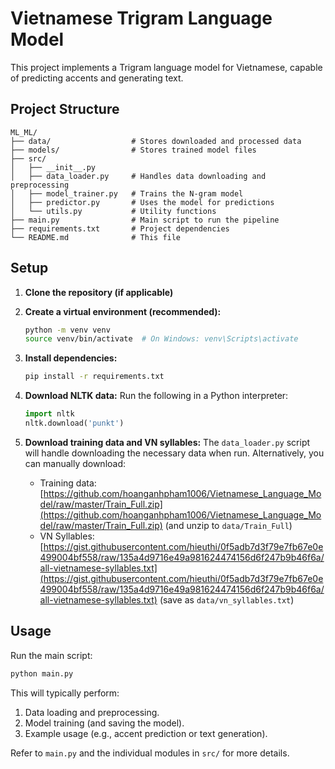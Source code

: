 # Vietnamese Trigram Language Model

This project implements a Trigram language model for Vietnamese, capable of predicting accents and generating text.

## Project Structure

```
ML_ML/
├── data/                  # Stores downloaded and processed data
├── models/                # Stores trained model files
├── src/
│   ├── __init__.py
│   ├── data_loader.py     # Handles data downloading and preprocessing
│   ├── model_trainer.py   # Trains the N-gram model
│   ├── predictor.py       # Uses the model for predictions
│   └── utils.py           # Utility functions
├── main.py                # Main script to run the pipeline
├── requirements.txt       # Project dependencies
└── README.md              # This file
```

## Setup

1.  **Clone the repository (if applicable)**

2.  **Create a virtual environment (recommended):**
    ```bash
    python -m venv venv
    source venv/bin/activate  # On Windows: venv\Scripts\activate
    ```

3.  **Install dependencies:**
    ```bash
    pip install -r requirements.txt
    ```

4.  **Download NLTK data:**
    Run the following in a Python interpreter:
    ```python
    import nltk
    nltk.download('punkt')
    ```

5.  **Download training data and VN syllables:**
    The `data_loader.py` script will handle downloading the necessary data when run.
    Alternatively, you can manually download:
    *   Training data: [https://github.com/hoanganhpham1006/Vietnamese_Language_Model/raw/master/Train_Full.zip](https://github.com/hoanganhpham1006/Vietnamese_Language_Model/raw/master/Train_Full.zip) (and unzip to `data/Train_Full`)
    *   VN Syllables: [https://gist.githubusercontent.com/hieuthi/0f5adb7d3f79e7fb67e0e499004bf558/raw/135a4d9716e49a981624474156d6f247b9b46f6a/all-vietnamese-syllables.txt](https://gist.githubusercontent.com/hieuthi/0f5adb7d3f79e7fb67e0e499004bf558/raw/135a4d9716e49a981624474156d6f247b9b46f6a/all-vietnamese-syllables.txt) (save as `data/vn_syllables.txt`)

## Usage

Run the main script:
```bash
python main.py
```
This will typically perform:
1. Data loading and preprocessing.
2. Model training (and saving the model).
3. Example usage (e.g., accent prediction or text generation).

Refer to `main.py` and the individual modules in `src/` for more details.

